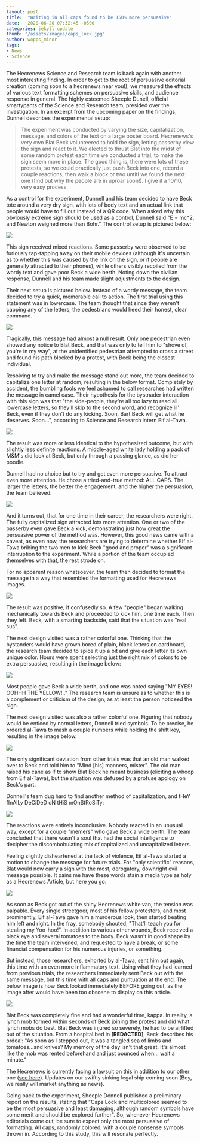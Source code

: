 ```yaml
---
layout: post
title:  "Writing in all caps found to be 150% more persuasive"
date:   2020-06-20 07:32:45 -0500
categories: jekyll update
thumb: "/assets/images/caps_lock.jpg"
author: wopps_minor
tags:
- News
- Science
---
```


The Hecrenews Science and Research team is back again with another most interesting finding. In order to get to the root of persuasive editorial creation (coming soon to a hecrenews near you!), we measured the effects of various text formatting schemes on persuasive skills, and audience response in general. The highly esteemed Sheeple Dunell, official smartypants of the Science and Research team, presided over the investigation. In an excerpt from the upcoming paper on the findings, Dunnell describes the experimental setup:

 > The experiment was conducted by varying the size, capitalization, message, and colors of the text on a large poster board. Hecrenews's very own Blat Beck volunteered to hold the sign, letting passerby view the sign and react to it. We elected to thrust Blat into the midst of some random protest each time we conducted a trial, to make the sign seem more in place. The good thing is, there were lots of these protests, so we could practically just push Beck into one, record a couple reactions, then walk a block or two untitl we found the next one (find out why the people are in uproar soon!). I give it a 10/10, very easy process.
 
 As a control for the experiment, Dunnell and his team decided to have Beck tote around a very dry sign, with lots of body text and an actual link that people would have to fill out instead of a QR code. When asked why this obviously extreme sign should be used as a control, Dunnell said "E = mc^2, and Newton weighed more than Bohr." The control setup is pictured below:
 
 ![](https://hecrenews.github.io/assets/images/caps_lock9.JPG)
 
 This sign received mixed reactions. Some passerby were observed to be furiously tap-tapping away on their mobile devices (although it's uncertain as to whether this was caused by the link on the sign, or if people are generally attracted to their phones), while others visibly recoiled from the wordy text and gave poor Beck a wide berth. Noting down the civilian response, Dunnell and his team made slight adjustments to the design. 
 
 Their next setup is pictured below. Instead of a wordy message, the team decided to try a quick, memorable call to action. The first trial using this statement was in lowercase. The team thought that since they weren't capping any of the letters, the pedestrians would heed their honest, clear command.
 
  ![](https://hecrenews.github.io/assets/images/caps_lock5.JPG)
  
  Tragically, this message had almost a null result. Only one pedestrian even showed any notice to Blat Beck, and that was only to tell him to "shove of, you're in my way", at the unidentified pedestrian attempted to cross a street and found his path blocked by a protest, with Beck being the closest individual.
  
  Resolving to try and make the message stand out more, the team decided to capitalize one letter at random, resulting in the below format. Completely by accident, the bumbling fools we feel ashamed to call researches had written the message in camel case. Their hypothesis for the bystnader interaction with this sign was that "the side-people, they're all too lazy to read all lowercase letters, so they'll skip to the second word, and recognize lil' Beck, even if they don't do any kicking. Soon, Bart Beck will get what he deserves. Soon...", according to Science and Research intern Eif al-Tawa. 
	
   ![](https://hecrenews.github.io/assets/images/caps_lock6.JPG)
   
   The result was more or less identical to the hypothesized outcome, but with slightly less definite reactions. A middle-aged white lady holding a pack of M&M's did look at Beck, but only through a passing glance, as did her poodle. 
   
   Dunnell had no choice but to try and get even more persuasive. To attract even more attention. He chose a tried-and-true method: ALL CAPS. The larger the letters, the better the engagement, and the higher the persuasion, the team believed.
	 
   ![](https://hecrenews.github.io/assets/images/caps_lock4.JPG)
    
   And it turns out, that for one time in their career, the researchers were right. The fully capitalized sign attracted lots more attention. One or two of the passerby even gave Beck a kick, demonstrating just how great the persuasive power of the method was. However, this good news came with a caveat, as even now, the researchers are trying to determine whether Eif al-Tawa bribing the two men to kick Beck "good and proper" was a significant interruption to the experiment. While a portion of the team occupied themselves with that, the rest strode on.
    
   For no apparent reason whatsoever, the team then decided to format the message in a way that resembled the formatting used for Hecrenews images.
    
   ![](https://hecrenews.github.io/assets/images/caps_lock7.JPG)
		 
 The result was positive, if confusedly so. A few "people" began walking mechanically towards Beck and proceeded to kick him, one time each. Then they left. Beck, with a smarting backside, said that the situation was "real sus". 
    
   The next design visited was a rather colorful one. Thinking that the bystanders would have grown bored of plain, black letters on cardboard, the research team decided to spice it up a bit and give each letter its own unique color. Hours were spent selecting just the right mix of colors to be extra persuasive, resulting in the image below:
    
  ![](https://hecrenews.github.io/assets/images/caps_lock8.JPG)
     
   Most people gave Beck a wide berth, and one was noted saying "MY EYES! OOHHH THE YELLOW!.." The research team is unsure as to whether this is a complement or criticism of the design, as at least the person noticeed the sign. 
     
   The next design visited was also a rather colorful one. Figuring that nobody would be enticed by normal letters, Donnell tried symbols. To be precise, he ordered al-Tawa to mash a couple numbers while holding the shift key, resulting in the image below.
    
  ![](https://hecrenews.github.io/assets/images/caps_lock10.JPG)
		 
  The only significant deviation from other trials was that an old man walked over to Beck and told him to "Mind [his] manners, mister". The old man raised his cane as if to show Blat Beck he meant business (eliciting a whoop from Eif al-Tawa), but the situation was defused by a profuse apology on Beck's part. 
     
  Donnell's team dug hard to find another method of capitalization, and tHeY fInAlLy DeCiDeD oN tHiS mOnStRoSiTy:
     
   ![](https://hecrenews.github.io/assets/images/caps_lock1.JPG)
      
   The reactions were entirely inconclusive. Nobody reacted in an unusual way, except for a couple "memers" who gave Beck a wide berth. The team concluded that there wasn't a soul that had the social intelligence to decipher the discombobulating mix of capitalized and uncapitalized letters. 
      
   Feeling slightly disheartened at the lack of violence, Eif al-Tawa started a motion to change the message for future trials. For "only scientific" reasons, Blat would now carry a sign with the most, derogatory, downright evil message possible. It pains me have these words stain a media type as holy as a Hecrenews Article, but here you go:
      
   ![](https://hecrenews.github.io/assets/images/caps_lock2.JPG)
       
   As soon as Beck got out of the shiny Hecrenews white van, the tension was palpable. Every single streetgoer, most of his fellow protesters, and most prominently, Eif al-Tawa gave him a murderous look, then started beating him left and right. In the fray, somebody shouted, "That'll teach you for stealing my Yoo-hoo!". In addition to various other wounds, Beck received a black eye and several tomatoes to the body. Beck wasn't in good shape by the time the team intervened, and requested to have a break, or some financial compensation for his numerous injuries, or something.
       
   But instead, those researchers, exhorted by al-Tawa, sent him out again, this time with an even more inflammatory text. Using what they had learned from previous trials, the researchers immediately sent Beck out with the same message, but this time with all caps and  puntuation at the end. The below image is how Beck looked immediately BEFORE going out, as the image after would have been too obscene to display on this article. 
       
  ![](https://hecrenews.github.io/assets/images/caps_lock3.JPG)
        
Blat Beck was completely fine and had a wonderful time, kappa. In reality, a lynch mob formed within seconds of Beck joining the protest and did what lynch mobs do best. Blat Beck was injured so severely, he had to be airlifted out of the situation. From a hospital bed in **[REDACTED]**, Beck describes his ordeal: "As soon as I stepped out, it was a tangled sea of limbs and tomatoes...and knives? My memory of the day isn't that great. It's almost like the mob was rented beforehand and just pounced when... wait a minute."
				
The Hecrenews is currently facing a lawsuit on this in addition to our other one ([see here](https://hecrenews.github.io/jekyll/update/2020/06/11/as-robocalls-become-more-prominent-teens-fight-to-preserve-a-way-of-life.html)). Updates on our swiftly sinking legal ship coming soon (Boy, we really will market anything as news). 
				
Going back to the experiment, Sheeple Donnell published a preliminary report on the results, stating that "Caps Lock and multicolored seemed to be the most persuasive and least damaging, although random symbols have some merit and should be explored further". So, whenever Hecrenews editorials come out, be sure to expect only the most persuasive of formatting. All caps, randomly colored, with a couple nonsense symbols thrown in. According to this study, this will resonate perfectly. 
